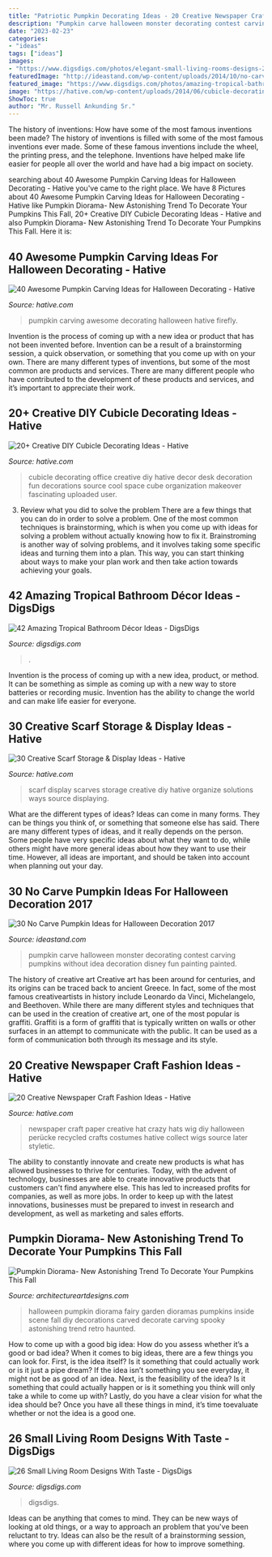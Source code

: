 ```yaml
---
title: "Patriotic Pumpkin Decorating Ideas - 20 Creative Newspaper Craft Fashion Ideas"
description: "Pumpkin carve halloween monster decorating contest carving pumpkins without idea decoration disney fun painting painted"
date: "2023-02-23"
categories:
- "ideas"
tags: ["ideas"]
images:
- "https://www.digsdigs.com/photos/elegant-small-living-rooms-designs-22.jpg"
featuredImage: "http://ideastand.com/wp-content/uploads/2014/10/no-carve-pumpkin-ideas/15-monster.jpg"
featured_image: "https://www.digsdigs.com/photos/amazing-tropical-bathroom-decor-ideas-21.jpg"
image: "https://hative.com/wp-content/uploads/2014/06/cubicle-decorating-ideas/22-office-cubicle-decorating-ideas.jpg"
ShowToc: true
author: "Mr. Russell Ankunding Sr."
---
```



The history of inventions: How have some of the most famous inventions been made?
The history of inventions is filled with some of the most famous inventions ever made. Some of these famous inventions include the wheel, the printing press, and the telephone. Inventions have helped make life easier for people all over the world and have had a big impact on society.

	

		
searching about 40 Awesome Pumpkin Carving Ideas for Halloween Decorating - Hative you've came to the right place. We have 8 Pictures about 40 Awesome Pumpkin Carving Ideas for Halloween Decorating - Hative like Pumpkin Diorama- New Astonishing Trend To Decorate Your Pumpkins This Fall, 20+ Creative DIY Cubicle Decorating Ideas - Hative and also Pumpkin Diorama- New Astonishing Trend To Decorate Your Pumpkins This Fall. Here it is:
		
    
## 40 Awesome Pumpkin Carving Ideas For Halloween Decorating - Hative

<img loading=lazy src="https://hative.com/wp-content/uploads/2014/10/pumpkin-carving-ideas/33-firefly-pumpkin.jpg" onerror="this.onerror=null;this.src='https://tse2.mm.bing.net/th?id=OIP.TeEQqtFQmiT6lDD_3noG_gHaLI&amp;pid=15.1';" alt="40 Awesome Pumpkin Carving Ideas for Halloween Decorating - Hative">

_Source: hative.com_

>pumpkin carving awesome decorating halloween hative firefly. 

	

Invention is the process of coming up with a new idea or product that has not been invented before. Invention can be a result of a brainstorming session, a quick observation, or something that you come up with on your own. There are many different types of inventions, but some of the most common are products and services. There are many different people who have contributed to the development of these products and services, and it’s important to appreciate their work.

    
## 20+ Creative DIY Cubicle Decorating Ideas - Hative

<img loading=lazy src="https://hative.com/wp-content/uploads/2014/06/cubicle-decorating-ideas/22-office-cubicle-decorating-ideas.jpg" onerror="this.onerror=null;this.src='https://tse1.mm.bing.net/th?id=OIP.zfJwYZoAghqS0HreZ5j_fwHaFj&amp;pid=15.1';" alt="20+ Creative DIY Cubicle Decorating Ideas - Hative">

_Source: hative.com_

>cubicle decorating office creative diy hative decor desk decoration fun decorations source cool space cube organization makeover fascinating uploaded user. 

	

3. Review what you did to solve the problem
There are a few things that you can do in order to solve a problem. One of the most common techniques is brainstorming, which is when you come up with ideas for solving a problem without actually knowing how to fix it. Brainstroming is another way of solving problems, and it involves taking some specific ideas and turning them into a plan. This way, you can start thinking about ways to make your plan work and then take action towards achieving your goals.

    
## 42 Amazing Tropical Bathroom Décor Ideas - DigsDigs

<img loading=lazy src="https://www.digsdigs.com/photos/amazing-tropical-bathroom-decor-ideas-21.jpg" onerror="this.onerror=null;this.src='https://tse1.mm.bing.net/th?id=OIP.u6p9NdAT0aJZhQd0qbwTigHaJ4&amp;pid=15.1';" alt="42 Amazing Tropical Bathroom Décor Ideas - DigsDigs">

_Source: digsdigs.com_

>. 

	

Invention is the process of coming up with a new idea, product, or method. It can be something as simple as coming up with a new way to store batteries or recording music. Invention has the ability to change the world and can make life easier for everyone.

    
## 30 Creative Scarf Storage &amp; Display Ideas - Hative

<img loading=lazy src="https://hative.com/wp-content/uploads/2015/03/scarf-storage-ideas/26-creative-scarf-storage-and-display-ideas.jpg" onerror="this.onerror=null;this.src='https://tse1.mm.bing.net/th?id=OIP.xlwhakW0uYddTR87rLEIdQHaJ4&amp;pid=15.1';" alt="30 Creative Scarf Storage &amp; Display Ideas - Hative">

_Source: hative.com_

>scarf display scarves storage creative diy hative organize solutions ways source displaying. 

	

What are the different types of ideas?
Ideas can come in many forms. They can be things you think of, or something that someone else has said. There are many different types of ideas, and it really depends on the person. Some people have very specific ideas about what they want to do, while others might have more general ideas about how they want to use their time. However, all ideas are important, and should be taken into account when planning out your day.

    
## 30 No Carve Pumpkin Ideas For Halloween Decoration 2017

<img loading=lazy src="http://ideastand.com/wp-content/uploads/2014/10/no-carve-pumpkin-ideas/15-monster.jpg" onerror="this.onerror=null;this.src='https://tse2.mm.bing.net/th?id=OIP.u7tRLfA-l9ThrP8uA1VBrgHaJ4&amp;pid=15.1';" alt="30 No Carve Pumpkin Ideas for Halloween Decoration 2017">

_Source: ideastand.com_

>pumpkin carve halloween monster decorating contest carving pumpkins without idea decoration disney fun painting painted. 

	

The history of creative art
Creative art has been around for centuries, and its origins can be traced back to ancient Greece. In fact, some of the most famous creativeartists in history include Leonardo da Vinci, Michelangelo, and Beethoven. While there are many different styles and techniques that can be used in the creation of creative art, one of the most popular is graffiti. Graffiti is a form of graffiti that is typically written on walls or other surfaces in an attempt to communicate with the public. It can be used as a form of communication both through its message and its style.

    
## 20 Creative Newspaper Craft Fashion Ideas - Hative

<img loading=lazy src="https://hative.com/wp-content/uploads/2014/10/newspaper-craft-fashion-ideas/7-creative-newspaper-craft-fashion-ideas.jpg" onerror="this.onerror=null;this.src='https://tse1.mm.bing.net/th?id=OIP.BbLqqpPoFuqyjenwboDPwQHaHa&amp;pid=15.1';" alt="20 Creative Newspaper Craft Fashion Ideas - Hative">

_Source: hative.com_

>newspaper craft paper creative hat crazy hats wig diy halloween perücke recycled crafts costumes hative collect wigs source later styletic. 

	

The ability to constantly innovate and create new products is what has allowed businesses to thrive for centuries. Today, with the advent of technology, businesses are able to create innovative products that customers can't find anywhere else. This has led to increased profits for companies, as well as more jobs. In order to keep up with the latest innovations, businesses must be prepared to invest in research and development, as well as marketing and sales efforts.

    
## Pumpkin Diorama- New Astonishing Trend To Decorate Your Pumpkins This Fall

<img loading=lazy src="https://www.architectureartdesigns.com/wp-content/uploads/2016/10/8-23.jpg" onerror="this.onerror=null;this.src='https://tse3.mm.bing.net/th?id=OIP.BT0K571oNNT9BJsEAVIQyAHaJ4&amp;pid=15.1';" alt="Pumpkin Diorama- New Astonishing Trend To Decorate Your Pumpkins This Fall">

_Source: architectureartdesigns.com_

>halloween pumpkin diorama fairy garden dioramas pumpkins inside scene fall diy decorations carved decorate carving spooky astonishing trend retro haunted. 

	

How to come up with a good big idea: How do you assess whether it’s a good or bad idea?
When it comes to big ideas, there are a few things you can look for. First, is the idea itself? Is it something that could actually work or is it just a pipe dream? If the idea isn’t something you see everyday, it might not be as good of an idea. Next, is the feasibility of the idea? Is it something that could actually happen or is it something you think will only take a while to come up with? Lastly, do you have a clear vision for what the idea should be? Once you have all these things in mind, it’s time toevaluate whether or not the idea is a good one.

    
## 26 Small Living Room Designs With Taste - DigsDigs

<img loading=lazy src="https://www.digsdigs.com/photos/elegant-small-living-rooms-designs-22.jpg" onerror="this.onerror=null;this.src='https://tse1.mm.bing.net/th?id=OIP.cdsFaJ1T8amU18IiHf57dgHaJ3&amp;pid=15.1';" alt="26 Small Living Room Designs With Taste - DigsDigs">

_Source: digsdigs.com_

>digsdigs. 

	

Ideas can be anything that comes to mind. They can be new ways of looking at old things, or a way to approach an problem that you've been reluctant to try. Ideas can also be the result of a brainstorming session, where you come up with different ideas for how to improve something.

